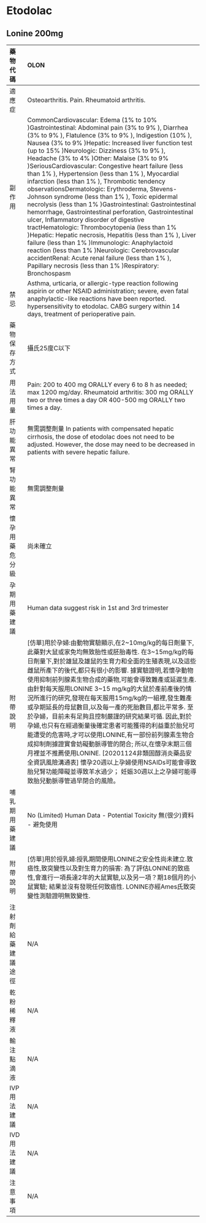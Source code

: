 # Etodolac

## Lonine 200mg

| 藥物代碼 | OLON |
| :--- | :--- |
| 適應症 | Osteoarthritis. Pain. Rheumatoid arthritis. |
| 副作用 | CommonCardiovascular: Edema \(1% to 10% \)Gastrointestinal: Abdominal pain \(3% to 9% \), Diarrhea \(3% to 9% \), Flatulence \(3% to 9% \), Indigestion \(10% \), Nausea \(3% to 9% \)Hepatic: Increased liver function test \(up to 15% \)Neurologic: Dizziness \(3% to 9% \), Headache \(3% to 4% \)Other: Malaise \(3% to 9% \)SeriousCardiovascular: Congestive heart failure \(less than 1% \), Hypertension \(less than 1% \), Myocardial infarction \(less than 1% \), Thrombotic tendency observationsDermatologic: Erythroderma, Stevens-Johnson syndrome \(less than 1% \), Toxic epidermal necrolysis \(less than 1% \)Gastrointestinal: Gastrointestinal hemorrhage, Gastrointestinal perforation, Gastrointestinal ulcer, Inflammatory disorder of digestive tractHematologic: Thrombocytopenia \(less than 1% \)Hepatic: Hepatic necrosis, Hepatitis \(less than 1% \), Liver failure \(less than 1% \)Immunologic: Anaphylactoid reaction \(less than 1% \)Neurologic: Cerebrovascular accidentRenal: Acute renal failure \(less than 1% \), Papillary necrosis \(less than 1% \)Respiratory: Bronchospasm |
| 禁忌 | Asthma, urticaria, or allergic-type reaction following aspirin or other NSAID administration; severe, even fatal anaphylactic-like reactions have been reported. hypersensitivity to etodolac. CABG surgery within 14 days, treatment of perioperative pain. |
| 藥物保存方式 | 攝氏25度C以下 |
| 用法用量 | Pain: 200 to 400 mg ORALLY every 6 to 8 h as needed; max 1200 mg/day. Rheumatoid arthritis: 300 mg ORALLY two or three times a day OR 400-500 mg ORALLY two times a day. |
| 肝功能異常 | 無需調整劑量  In patients with compensated hepatic cirrhosis, the dose of etodolac does not need to be adjusted. However, the dose may need to be decreased in patients with severe hepatic failure. |
| 腎功能異常 | 無需調整劑量 |
| 懷孕用藥危分級 | 尚未確立 |
| 孕期用藥建議 | Human data suggest risk in 1st and 3rd trimester |
| 附帶說明 | \[仿單\]用於孕婦:由動物實驗顯示,在2~10mg/kg的每日劑量下,此藥對大鼠或家免均無致胎性或胚胎毒性. 在3~15mg/kg的每日劑量下,對於雄鼠及雄鼠的生育力和全面的生殖表現,以及這些雌鼠所產下的後代,都只有很小的影響. 據實驗證明,若懷孕動物使用抑制前列腺素生物合成的藥物,可能會導致難產或延遲生產. 由針對每天服用LONINE 3~15 mg/kg的大鼠於產前產後的情況所進行的研究,發現在每天服用15mg/kg的一組裡,發生難產或孕期延長的母鼠數目,以及每一產的死胎數目,都比平常多. 至於孕婦，目前未有足夠且控制嚴謹的研究結果可循. 因此,對於孕婦,也只有在經過衡量後確定患者可能獲得的利益重於胎兒可能遭受的危害時,才可以使用LONINE,有一部份前列腺素生物合成抑制劑據證實會妨礙動脈導管的閉合; 所以,在懷孕末期三個月裡並不推薦使用LONINE. \[20201124非類固醇消炎藥品安全資訊風險溝通表\] 懷孕20週以上孕婦使用NSAIDs可能會導致胎兒腎功能障礙並導致羊水過少； 妊娠30週以上之孕婦可能導致胎兒動脈導管過早閉合的風險。 |
| 哺乳期用藥建議 | No \(Limited\) Human Data - Potential Toxicity 無\(很少\)資料 - 避免使用 |
| 附帶說明 | \[仿單\]用於授乳婦:授乳期間使用LONINE之安全性尚未建立.致癌性,致突變性以及對生育力的損害: 為了評估LONINE的致癌性,會進行一項長達2年的大鼠實驗,以及另一項？期18個月的小鼠實驗; 結果並沒有發現任何致癌性. LONINE亦經Ames氏致突變性測驗證明無致變性. |
| 注射劑給藥建議途徑 | N/A |
| 乾粉稀釋液 | N/A |
| 輸注點滴液 | N/A |
| IVP 用法建議 | N/A |
| IVD 用法建議 | N/A |
| 注意事項 | N/A |

